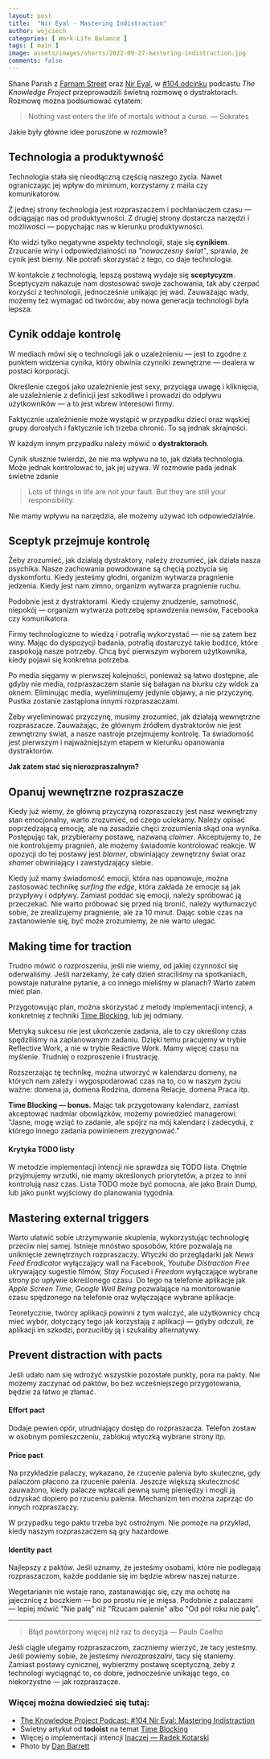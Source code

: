```yaml
---
layout: post
title:  "Nir Eyal - Mastering Indistraction"
author: wojciech
categories: [ Work-Life Balance ]
tags: [ main ]
image: assets/images/shorts/2022-09-27-mastering-indistraction.jpg
comments: false
---
```


Shane Parish z [Farnam Street](https://fs.blog) oraz [Nir Eyal](https://www.nirandfar.com),
w [#104 odcinku](https://open.spotify.com/episode/5ElUq2zOQQMrdNzfjMCwIe)
podcastu _The Knowledge Project_ przeprowadzili świetną rozmowę o dystraktorach. Rozmowę można podsumować cytatem:

> Nothing vast enters the life of mortals without a curse. — Sokrates

Jakie były główne idee poruszone w rozmowie?

## Technologia a produktywność

Technologia stała się nieodłączną częścią naszego życia. Nawet ograniczając jej wpływ do minimum, korzystamy z
maila czy komunikatorów.

Z jednej strony technologia jest rozpraszaczem i pochłaniaczem czasu — odciągając nas od produktywności.
Z drugiej strony dostarcza narzędzi i możliwości — popychając nas w kierunku produktywności.

Kto widzi tylko negatywne aspekty technologii, staje się **cynikiem**. Zrzucanie winy i odpowiedzialności
na _"nowoczesny świat"_, sprawia, że cynik jest bierny. Nie potrafi skorzystać z tego, co daje technologia.

W kontakcie z technologią, lepszą postawą wydaje się **sceptycyzm**. Sceptycyzm nakazuje nam dostosować swoje
zachowania, tak aby czerpać korzyści z technologii, jednocześnie unikając jej wad. Zauważając wady, możemy też wymagać
od twórców, aby nowa generacja technologii była lepsza.

## Cynik oddaje kontrolę

W mediach mówi się o technologii jak o uzależnieniu — jest to zgodne z punktem widzenia cynika, który obwinia czynniki
zewnętrzne — dealera w postaci korporacji.

Określenie czegoś jako uzależnienie jest sexy, przyciąga uwagę i kliknięcia, ale uzależnienie z definicji jest
szkodliwe i prowadzi do odpływu użytkowników — a to jest wbrew interesowi firmy.

Faktycznie uzależnienie może wystąpić w przypadku dzieci oraz wąskiej grupy dorosłych i faktycznie ich trzeba
chronić. To są jednak skrajności.

W każdym innym przypadku należy mówić o **dystraktorach**.

Cynik słusznie twierdzi, że nie ma wpływu na to, jak działa technologia. Może jednak kontrolować to, jak jej używa.
W rozmowie pada jednak świetne zdanie

> Lots of things in life are not your fault. But they are still your responsibility.

Nie mamy wpływu na narzędzia, ale możemy używać ich odpowiedzialnie.

## Sceptyk przejmuje kontrolę

Żeby zrozumieć, jak działają dystraktory, należy zrozumieć, jak działa nasza psychika. Nasze zachowania powodowane są
chęcią pozbycia się dyskomfortu. Kiedy jesteśmy głodni, organizm wytwarza pragnienie jedzenia. Kiedy jest nam zimno,
organizm wytwarza pragnienie ruchu.

Podobnie jest z dystraktorami. Kiedy czujemy znudzenie, samotność, niepokój — organizm wytwarza potrzebę sprawdzenia
newsów, Facebooka czy komunikatora.

Firmy technologiczne to wiedzą i potrafią wykorzystać — nie są zatem bez winy. Mając do dyspozycji badania, potrafią
dostarczyć takie bodźce, które zaspokoją nasze potrzeby. Chcą być pierwszym wyborem użytkownika, kiedy pojawi się
konkretna potrzeba.

Po media sięgamy w pierwszej kolejności, ponieważ są łatwo dostępne, ale gdyby nie media, rozpraszaczem stanie się
bałagan na biurku czy widok za oknem. Eliminując media, wyeliminujemy jedynie objawy, a nie przyczynę. Pustka zostanie
zastąpiona innymi rozpraszaczami.

Żeby wyeliminować przyczynę, musimy zrozumieć, jak działają wewnętrzne rozpraszacze. Zauważając, że głównym źródłem
dystraktorów nie jest zewnętrzny świat, a nasze nastroje przejmujemy kontrolę. Ta świadomość jest pierwszym i
najważniejszym etapem w kierunku opanowania dystraktorów.

**Jak zatem stać się nierozpraszalnym?**

## Opanuj wewnętrzne rozpraszacze

Kiedy już wiemy, że główną przyczyną rozpraszaczy jest nasz wewnętrzny stan emocjonalny, warto zrozumieć, od czego
uciekamy. Należy opisać poprzedzającą emocję, ale na zasadzie chęci zrozumienia skąd ona wynika.
Postępując tak, przybieramy postawę, nazwaną _claimer_. Akceptujemy to, że nie kontrolujemy pragnień, ale możemy
świadomie kontrolować reakcje. W opozycji do tej postawy jest _blamer_, obwiniający zewnętrzny świat oraz _shamer_
obwiniający i zawstydzający siebie.

Kiedy już mamy świadomość emocji, która nas opanowuje, można zastosować technikę _surfing the edge_, która zakłada że
emocje są jak przypływy i odpływy. Zamiast poddać się
emocji, należy spróbować ją przeczekać. Nie warto próbować się przed nią bronić, należy wytłumaczyć sobie, że
zrealizujemy pragnienie, ale za 10 minut. Dając sobie czas na zastanowienie się, być może zrozumiemy, że nie warto
ulegać.

## Making time for traction

Trudno mówić o rozproszeniu, jeśli nie wiemy, od jakiej czynności się oderwaliśmy. Jeśli narzekamy, że cały dzień
straciliśmy na spotkaniach, powstaje naturalne pytanie, a co innego mieliśmy w planach? Warto zatem mieć plan.

Przygotowując plan, można skorzystać z metody implementacji intencji, a konkretniej z
techniki [Time Blocking](https://todoist.com/productivity-methods/time-blocking), lub jej odmiany.

Metryką sukcesu nie jest ukończenie zadania, ale to czy określony czas spędziliśmy na zaplanowanym zadaniu. Dzięki temu
pracujemy w trybie Reflective Work, a nie w trybie Reactive Work. Mamy więcej czasu na myślenie. Trudniej o
rozproszenie i frustrację.

Rozszerzając tę technikę, można utworzyć w kalendarzu domeny, na których nam zależy i wygospodarować czas na to, co w
naszym życiu ważne: domena ja, domena Rodzina, domena Relacje, domena Praca itp.

**Time Blocking — bonus.** Mając tak przygotowany kalendarz, zamiast akceptować nadmiar obowiązków, możemy
powiedzieć managerowi: "Jasne, mogę wziąć to zadanie, ale spójrz na mój kalendarz i zadecyduj, z którego innego zadania
powinienem zrezygnować."

#### Krytyka TODO listy

W metodzie implementacji intencji nie sprawdza się TODO lista. Chętnie przyjmujemy
wrzutki, nie mamy określonych priorytetów, a przez to inni kontrolują nasz czas.
Lista TODO może być pomocna, ale jako Brain Dump, lub jako punkt wyjściowy do planowania tygodnia.

## Mastering external triggers

Warto ułatwić sobie utrzymywanie skupienia, wykorzystując technologię przeciw niej samej. Istnieje mnóstwo
sposobów, które pozwalają na uniknięcie zewnętrznych rozpraszaczy. Wtyczki do przeglądarki jak _News Feed Eradicator_
wyłączający wall na Facebook, _Youtube Distraction Free_ ukrywający sugestie filmów, _Stay Focused_ i _Freedom_
wyłączające wybrane strony po upływie określonego czasu. Do tego na telefonie aplikacje jak _Apple Screen Time_, _Google
Well Being_ pozwalające na monitorowanie czasu spędzonego na telefonie oraz wyłączające wybrane aplikacje.

Teoretycznie, twórcy aplikacji powinni z tym walczyć, ale użytkownicy chcą mieć wybór, dotyczący tego jak korzystają z
aplikacji — gdyby odczuli, że aplikacji im szkodzi, porzuciliby ją i szukaliby alternatywy.

## Prevent distraction with pacts

Jeśli udało nam się wdrożyć wszystkie pozostałe punkty, pora na pakty. Nie możemy zaczynać od paktów, bo bez
wcześniejszego przygotowania, będzie za łatwo je złamać.

#### Effort pact

Dodaje pewien opór, utrudniający dostęp do rozpraszacza. Telefon zostaw w osobnym pomieszczeniu, zablokuj wtyczką
wybrane strony itp.

#### Price pact

Na przykładzie palaczy, wykazano, że rzucenie palenia było skuteczne, gdy palaczom płacono za rzucenie palenia. Jeszcze
większą skuteczność zauważono, kiedy palacze wpłacali pewną sumę pieniędzy i mogli ją odzyskać dopiero po rzuceniu
palenia. Mechanizm ten można zaprząc do innych rozpraszaczy.

W przypadku tego paktu trzeba być ostrożnym. Nie pomoże na przykład, kiedy naszym rozpraszaczem są gry hazardowe.

#### Identity pact

Najlepszy z paktów. Jeśli uznamy, że jesteśmy osobami, które nie podlegają rozpraszaczom, każde poddanie się im będzie
wbrew naszej naturze.

Wegetarianin nie wstaje rano, zastanawiając się, czy ma ochotę na jajecznicę z boczkiem — bo po prostu nie je mięsa.
Podobnie z palaczami — lepiej mówić "Nie palę" niż "Rzucam palenie" albo "Od pół roku nie palę".

___ 
> Błąd powtórzony więcej niż raz to decyzja — Paulo Coelho

Jeśli ciągle ulegamy rozpraszaczom, zaczniemy wierzyć, że tacy jesteśmy. Jeśli powiemy sobie, że jesteśmy
*nierozpraszalni*, tacy się staniemy. Zamiast postawy cynicznej, wybierzmy postawę sceptyczną, żeby z technologi
wyciągnąć to, co dobre, jednocześnie unikając tego, co niekorzystne — jak rozpraszacze.

### Więcej można dowiedzieć się tutaj:

- [The Knowledge Project Podcast: #104 Nir Eyal: Mastering Indistraction](https://open.spotify.com/episode/5ElUq2zOQQMrdNzfjMCwIe)
- Świetny artykuł od **todoist** na temat [Time Blocking](https://todoist.com/productivity-methods/time-blocking)
- Więcej o implementacji
  intencji [Inaczej — Radek Kotarski](https://lubimyczytac.pl/ksiazka/4947709/inaczej-jak-pracowac-mniej-ale-lepiej-i-przyjemniej)
- Photo by [Dan Barrett](https://unsplash.com/@brandman79)
  






